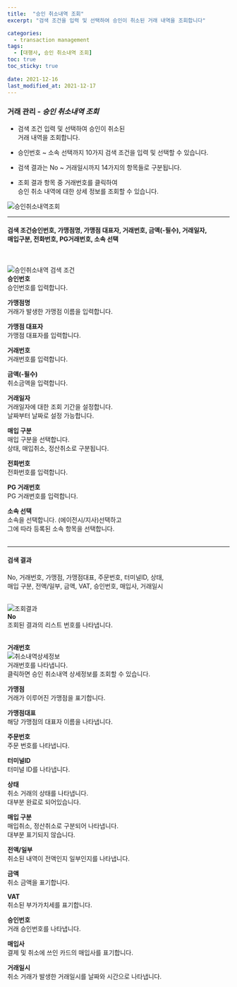 ```yaml
---
title:  "승인 취소내역 조회"
excerpt: "검색 조건을 입력 및 선택하여 승인이 취소된 거래 내역을 조회합니다"

categories:
  - transaction management
tags:
  - [대행사, 승인 취소내역 조회]
toc: true
toc_sticky: true
 
date: 2021-12-16
last_modified_at: 2021-12-17
---
```

### 거래 관리 - *승인 취소내역 조회*
- 검색 조건 입력 및 선택하여 승인이 취소된<br>거래 내역을 조회합니다.

- 승인번호 ~ 소속 선택까지 10가지 검색 조건을 입력 및 선택할 수 있습니다.

- 검색 결과는 No ~ 거래일시까지 14가지의 항목들로 구분됩니다.

- 조회 결과 항목 중 거래번호를 클릭하여 <br>승인 취소 내역에 대한 상세 정보를 조회할 수 있습니다.

![승인취소내역조회](https://user-images.githubusercontent.com/95394003/146522512-f4ae0cff-da56-4ec5-b70f-f5badbb828e6.jpeg)

---

#### 검색 조건승인번호, 가맹점명, 가맹점 대표자, 거래번호, 금액(-필수), 거래일자,<br>매입구분, 전화번호, PG거래번호, 소속 선택<br>
<br>

![승인취소내역 검색 조건](https://user-images.githubusercontent.com/95394003/146522696-41b79a05-6b54-4c71-ac24-5c953bafe5cb.jpeg)<br>
**승인번호**<br>
승인번호를 입력합니다.

**가맹점명**<br>
거래가 발생한 가맹점 이름을 입력합니다.

**가맹점 대표자**<br>
가맹점 대표자를 입력합니다.

**거래번호**<br>
거래번호를 입력합니다.

**금액(-필수)**<br>
취소금액을 입력합니다.

**거래일자**<br>
거래일자에 대한 조회 기간을 설정합니다.<br>날짜부터 날짜로 설정 가능합니다.

**매입 구분**<br>
매입 구분을 선택합니다.<br>상태, 매입취소, 정산취소로 구분됩니다.

**전화번호**<br>
전화번호를 입력합니다.

**PG 거래번호**<br>
PG 거래번호를 입력합니다.

**소속 선택**<br>
소속을 선택합니다. (에이전시/지사)선택하고<br>그에 따라 등록된 소속 항목을 선택합니다.<br>
<br>

---

#### 검색 결과
No, 거래번호, 가맹점, 가맹점대표, 주문번호, 터미널ID, 상태,<br>매입 구분, 전액/일부, 금액, VAT, 승인번호, 매입사, 거래일시<br>
<br>

![조회결과](https://user-images.githubusercontent.com/95394003/146525370-18fc37e9-151d-4c47-80d0-ddde4b20aca4.png)<br>
**No**<br>
조회된 결과의 리스트 번호를 나타냅니다.
<br>
<br>

**거래번호**<br>
![취소내역상세정보](https://user-images.githubusercontent.com/95394003/146523476-5bc007ce-053e-4da3-a5c2-74ebecaf97a3.png)
<br>거래번호를 나타냅니다.<br>클릭하면 승인 취소내역 상세정보를 조회할 수 있습니다.
<br>

**가맹점**<br>
거래가 이루어진 가맹점을 표기합니다.

**가맹점대표**<br>
해당 가맹점의 대표자 이름을 나타냅니다.

**주문번호**<br>
주문 번호를 나타냅니다.

**터미널ID**<br>
터미널 ID를 나타냅니다.

**상태**<br>
취소 거래의 상태를 나타냅니다.<br>대부분 완료로 되어있습니다.

**매입 구분**<br>
매입취소, 정산취소로 구분되어 나타냅니다.<br>
대부분 표기되지 않습니다.

**전액/일부**<br>
취소된 내역이 전액인지 일부인지를 나타냅니다.

**금액**<br>
취소 금액을 표기합니다.

**VAT**<br>
취소된 부가가치세를 표기합니다.

**승인번호**<br>
거래 승인번호를 나타냅니다.

**매입사**<br>
결제 및 취소에 쓰인 카드의 매입사를 표기합니다.

**거래일시**<br>
취소 거래가 발생한 거래일시를 날짜와 시간으로 나타냅니다.